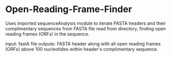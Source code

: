 # Open-Reading-Frame-Finder
Uses imported sequenceAnalysis module to iterate FASTA headers and their complimentary sequences
from FASTA file read from directory, finding open reading frames (ORFs) in the sequence.

input: fastA file
outputs: FASTA header along with all open reading frames (ORFs) above 100 nucleotides within header's complimentary sequence. 
